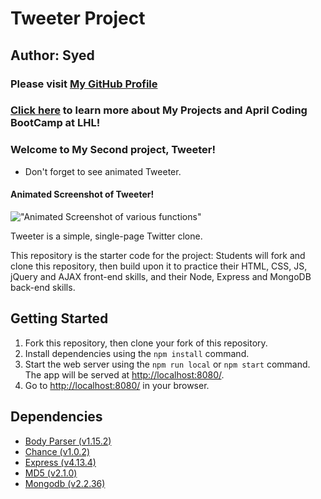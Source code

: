 # Tweeter Project

## Author: Syed

### Please visit [My GitHub Profile](https://github.com/JeffShah)
### [Click here](https://github.com/JeffShah/AprilBootcamp) to learn more about My Projects and April Coding BootCamp at LHL!

### Welcome to My Second project, Tweeter!
- Don't forget to see animated Tweeter.

#### Animated Screenshot of Tweeter!
!["Animated Screenshot of various functions"](https://github.com/JeffShah/AprilBootcamp/blob/master/ScreenShotsTweeter/TweeterProjectGif.gif)


Tweeter is a simple, single-page Twitter clone.


This repository is the starter code for the project: Students will fork and clone this repository, then build upon it to practice their HTML, CSS, JS, jQuery and AJAX front-end skills, and their Node, Express and MongoDB back-end skills.

## Getting Started

1. Fork this repository, then clone your fork of this repository.
2. Install dependencies using the `npm install` command.
3. Start the web server using the `npm run local` or `npm start` command. The app will be served at <http://localhost:8080/>.
4. Go to <http://localhost:8080/> in your browser.

## Dependencies

- [Body Parser (v1.15.2)](https://www.npmjs.com/package/body-parser)
- [Chance (v1.0.2)](https://www.npmjs.com/package/chance)
- [Express (v4.13.4)](https://www.npmjs.com/package/express)
- [MD5 (v2.1.0)](https://www.npmjs.com/package/md5)
- [Mongodb (v2.2.36)](https://www.npmjs.com/package/mongodb)
